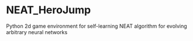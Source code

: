 # NEAT_HeroJump
Python 2d game environment for self-learning NEAT algorithm for evolving arbitrary neural networks
